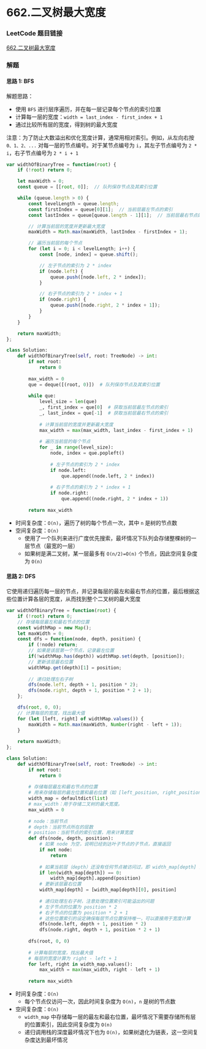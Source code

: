 # 662.二叉树最大宽度

### LeetCode 题目链接

[662.二叉树最大宽度](https://leetcode.cn/problems/maximum-width-of-binary-tree/)

### 解题

#### 思路 1: BFS

解题思路：
- 使用 `BFS` 进行层序遍历，并在每一层记录每个节点的索引位置
- 计算每一层的宽度：`width = last_index - first_index + 1`
- 通过比较所有层的宽度，得到树的最大宽度
  
注意：为了防止大数溢出和优化宽度计算，通常用相对索引。例如，从左向右按 `0、1、2、...` 对每一层的节点编号。对于某节点编号为 `i`，其左子节点编号为 `2 * i`，右子节点编号为 `2 * i + 1`

```js
var widthOfBinaryTree = function(root) {
    if (!root) return 0;

    let maxWidth = 0;
    const queue = [[root, 0]];  // 队列保存节点及其索引位置

    while (queue.length > 0) {
        const levelLength = queue.length;
        const firstIndex = queue[0][1];  // 当前层最左节点的索引
        const lastIndex = queue[queue.length - 1][1];  // 当前层最右节点的索引

        // 计算当前层的宽度并更新最大宽度
        maxWidth = Math.max(maxWidth, lastIndex - firstIndex + 1);

        // 遍历当前层的每个节点
        for (let i = 0; i < levelLength; i++) {
            const [node, index] = queue.shift();

            // 左子节点的索引为 2 * index
            if (node.left) {
                queue.push([node.left, 2 * index]);
            }

            // 右子节点的索引为 2 * index + 1
            if (node.right) {
                queue.push([node.right, 2 * index + 1]);
            }
        }
    }

    return maxWidth;
};
```
```python
class Solution:
    def widthOfBinaryTree(self, root: TreeNode) -> int:
        if not root:
            return 0
        
        max_width = 0
        que = deque([(root, 0)])  # 队列保存节点及其索引位置
        
        while que:
            level_size = len(que)
            _, first_index = que[0]  # 获取当前层最左节点的索引
            _, last_index = que[-1]  # 获取当前层最右节点的索引
            
            # 计算当前层的宽度并更新最大宽度
            max_width = max(max_width, last_index - first_index + 1)
            
            # 遍历当前层的每个节点
            for _ in range(level_size):
                node, index = que.popleft()
                
                # 左子节点的索引为 2 * index
                if node.left:
                    que.append((node.left, 2 * index))
                
                # 右子节点的索引为 2 * index + 1
                if node.right:
                    que.append((node.right, 2 * index + 1))
        
        return max_width
```
- 时间复杂度：`O(n)`，遍历了树的每个节点一次，其中 `n` 是树的节点数
- 空间复杂度：`O(n)`
  - 使用了一个队列来进行广度优先搜索，最坏情况下队列会存储整棵树的一层节点（最宽的一层）
  - 如果树是满二叉树，某一层最多有 `O(n/2)=O(n)` 个节点，因此空间复杂度为 `O(n)`

#### 思路 2: DFS

它使用递归遍历每一层的节点，并记录每层的最左和最右节点的位置，最后根据这些位置计算各层的宽度，从而找到整个二叉树的最大宽度

```js
var widthOfBinaryTree = function(root) {
    if (!root) return 0;
    // 存储每层最左和最右节点的位置
    const widthMap = new Map();
    let maxWidth = 0;
    const dfs = function(node, depth, position) {
        if (!node) return;
        // 如果是该层第一个节点，记录最左位置
        if(!widthMap.has(depth)) widthMap.set(depth, [position]);
        // 更新该层最右位置
        widthMap.get(depth)[1] = position;
        
        // 递归处理左右子树
        dfs(node.left, depth + 1, position * 2);
        dfs(node.right, depth + 1, position * 2 + 1);
    };

    dfs(root, 0, 0);
    // 计算每层的宽度，找出最大值
    for (let [left, right] of widthMap.values()) {
        maxWidth = Math.max(maxWidth, Number(right - left + 1));
    }
    
    return maxWidth;
};
```
```python
class Solution:
    def widthOfBinaryTree(self, root: TreeNode) -> int:
        if not root:
            return 0
            
        # 存储每层最左和最右节点的位置
        # 用来存储每层的最左位置和最右位置（如 [left_position, right_position]）
        width_map = defaultdict(list)
        # max_width：用于存储二叉树的最大宽度。
        max_width = 0
        
        # node：当前节点
        # depth：当前节点所在的层数
        # position：当前节点的索引位置，用来计算宽度
        def dfs(node, depth, position):
            # 如果 node 为空，说明已经到达叶子节点的子节点，直接返回
            if not node:
                return
                
            # 如果当前层（depth）还没有任何节点被访问过，即 width_map[depth] 为空，则将当前节点的位置 position 作为该层的最左位置
            if len(width_map[depth]) == 0:
                width_map[depth].append(position)
            # 更新该层最右位置    
            width_map[depth] = [width_map[depth][0], position]
            
            # 递归处理左右子树，注意处理位置索引可能溢出的问题
            # 左子节点的位置为 position * 2
            # 右子节点的位置为 position * 2 + 1
            # 这些位置索引的设定确保每层节点位置保持唯一，可以直接用于宽度计算
            dfs(node.left, depth + 1, position * 2)
            dfs(node.right, depth + 1, position * 2 + 1)
        
        dfs(root, 0, 0)
        
        # 计算每层的宽度，找出最大值
        # 每层的宽度计算为 right - left + 1
        for left, right in width_map.values():
            max_width = max(max_width, right - left + 1)
            
        return max_width
```
- 时间复杂度：`O(n)`
  - 每个节点仅访问一次，因此时间复杂度为 `O(n)`，`n` 是树的节点数
- 空间复杂度：`O(n)`
  - `width_map` 中存储每一层的最左和最右位置，最坏情况下需要存储所有层的位置索引，因此空间复杂度为 `O(n)`
  - 递归调用栈的深度最坏情况下也为 `O(n)`，如果树退化为链表，这一空间复杂度达到最坏情况
